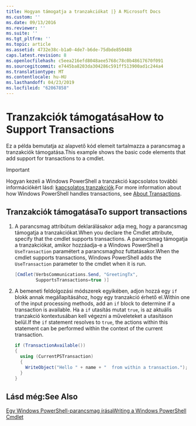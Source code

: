 ```yaml
---
title: Hogyan támogatja a tranzakciókat |} A Microsoft Docs
ms.custom: ''
ms.date: 09/13/2016
ms.reviewer: ''
ms.suite: ''
ms.tgt_pltfrm: ''
ms.topic: article
ms.assetid: 4732e38c-b1a0-4de7-b6de-75dbde850488
caps.latest.revision: 8
ms.openlocfilehash: c5eea216efd8048aee5768c78c0b48617670f091
ms.sourcegitcommit: e7445ba8203da304286c591ff513900ad1c244a4
ms.translationtype: MT
ms.contentlocale: hu-HU
ms.lasthandoff: 04/23/2019
ms.locfileid: "62067858"
---
```

# <a name="how-to-support-transactions"></a><span data-ttu-id="e175a-102">Tranzakciók támogatása</span><span class="sxs-lookup"><span data-stu-id="e175a-102">How to Support Transactions</span></span>

<span data-ttu-id="e175a-103">Ez a példa bemutatja az alapvető kód elemeit tartalmazza a parancsmag a tranzakciók támogatása.</span><span class="sxs-lookup"><span data-stu-id="e175a-103">This example shows the basic code elements that add support for transactions to a cmdlet.</span></span>

> [!IMPORTANT]
> <span data-ttu-id="e175a-104">Hogyan kezeli a Windows PowerShell a tranzakció kapcsolatos további információkért lásd: [kapcsolatos tranzakciók][about_Transactions].</span><span class="sxs-lookup"><span data-stu-id="e175a-104">For more information about how Windows PowerShell handles transactions, see [About Transactions][about_Transactions].</span></span>

## <a name="to-support-transactions"></a><span data-ttu-id="e175a-105">Tranzakciók támogatása</span><span class="sxs-lookup"><span data-stu-id="e175a-105">To support transactions</span></span>

1. <span data-ttu-id="e175a-106">A parancsmag attribútum deklarálásakor adja meg, hogy a parancsmag támogatja a tranzakciókat.</span><span class="sxs-lookup"><span data-stu-id="e175a-106">When you declare the Cmdlet attribute, specify that the cmdlet supports transactions.</span></span>
   <span data-ttu-id="e175a-107">A parancsmag támogatja a tranzakciókat, amikor hozzáadja-e a Windows PowerShell a `UseTransaction` paramétert a parancsmaghoz futtatásakor.</span><span class="sxs-lookup"><span data-stu-id="e175a-107">When the cmdlet supports transactions, Windows PowerShell adds the `UseTransaction` parameter to the cmdlet when it is run.</span></span>

    ```csharp
    [Cmdlet(VerbsCommunications.Send, "GreetingTx",
            SupportsTransactions=true )]
    ```

2. <span data-ttu-id="e175a-108">A bemeneti feldolgozási módszerek egyikében, adjon hozzá egy `if` blokk annak megállapításához, hogy egy tranzakció érhető el.</span><span class="sxs-lookup"><span data-stu-id="e175a-108">Within one of the input processing methods, add an `if` block to determine if a transaction is available.</span></span>
   <span data-ttu-id="e175a-109">Ha a `if` utasítás mutat `true`, is az aktuális tranzakció kontextusában kell végezni a műveleteket a utasításon belül.</span><span class="sxs-lookup"><span data-stu-id="e175a-109">If the `if` statement resolves to `true`, the actions within this statement can be performed within the context of the current transaction.</span></span>

    ```csharp
    if (TransactionAvailable())
    {
      using (CurrentPSTransaction)
      {
        WriteObject("Hello " + name + "  from within a transaction.");
      }
    }
    ```

## <a name="see-also"></a><span data-ttu-id="e175a-110">Lásd még:</span><span class="sxs-lookup"><span data-stu-id="e175a-110">See Also</span></span>

[<span data-ttu-id="e175a-111">Egy Windows PowerShell-parancsmag írása</span><span class="sxs-lookup"><span data-stu-id="e175a-111">Writing a Windows PowerShell Cmdlet</span></span>](./writing-a-windows-powershell-cmdlet.md)

<!-- External URLs -->

[about_Transactions]: /powershell/module/Microsoft.PowerShell.Core/About/about_Transactions
